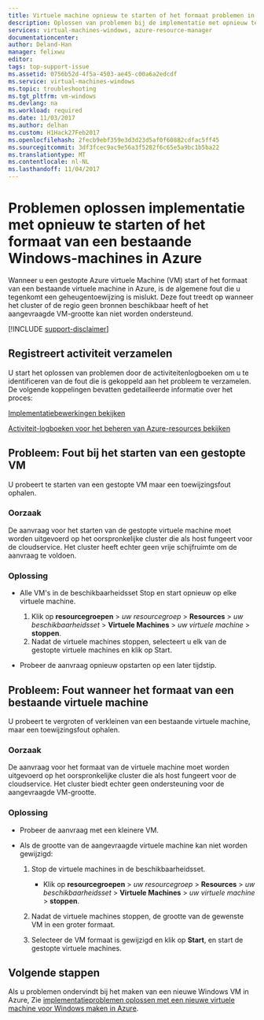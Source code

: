 ```yaml
---
title: Virtuele machine opnieuw te starten of het formaat problemen in Azure | Microsoft Docs
description: Oplossen van problemen bij de implementatie met opnieuw te starten of het formaat van een bestaande Windows virtuele Machine in Azure Resource Manager
services: virtual-machines-windows, azure-resource-manager
documentationcenter: 
author: Deland-Han
manager: felixwu
editor: 
tags: top-support-issue
ms.assetid: 0756b52d-4f5a-4503-ae45-c00a6a2edcdf
ms.service: virtual-machines-windows
ms.topic: troubleshooting
ms.tgt_pltfrm: vm-windows
ms.devlang: na
ms.workload: required
ms.date: 11/03/2017
ms.author: delhan
ms.custom: H1Hack27Feb2017
ms.openlocfilehash: 2fecb9ebf359e3d3d23d5af0f60882cdfac5ff45
ms.sourcegitcommit: 3df3fcec9ac9e56a3f5282f6c65e5a9bc1b5ba22
ms.translationtype: MT
ms.contentlocale: nl-NL
ms.lasthandoff: 11/04/2017
---
```

# <a name="troubleshoot-deployment-issues-with-restarting-or-resizing-an-existing-windows-vm-in-azure"></a>Problemen oplossen implementatie met opnieuw te starten of het formaat van een bestaande Windows-machines in Azure
Wanneer u een gestopte Azure virtuele Machine (VM) start of het formaat van een bestaande virtuele machine in Azure, is de algemene fout die u tegenkomt een geheugentoewijzing is mislukt. Deze fout treedt op wanneer het cluster of de regio geen bronnen beschikbaar heeft of het aangevraagde VM-grootte kan niet worden ondersteund.

[!INCLUDE [support-disclaimer](../../../includes/support-disclaimer.md)]

## <a name="collect-activity-logs"></a>Registreert activiteit verzamelen
U start het oplossen van problemen door de activiteitenlogboeken om u te identificeren van de fout die is gekoppeld aan het probleem te verzamelen. De volgende koppelingen bevatten gedetailleerde informatie over het proces:

[Implementatiebewerkingen bekijken](../../azure-resource-manager/resource-manager-deployment-operations.md)

[Activiteit-logboeken voor het beheren van Azure-resources bekijken](../../resource-group-audit.md)

## <a name="issue-error-when-starting-a-stopped-vm"></a>Probleem: Fout bij het starten van een gestopte VM
U probeert te starten van een gestopte VM maar een toewijzingsfout ophalen.

### <a name="cause"></a>Oorzaak
De aanvraag voor het starten van de gestopte virtuele machine moet worden uitgevoerd op het oorspronkelijke cluster die als host fungeert voor de cloudservice. Het cluster heeft echter geen vrije schijfruimte om de aanvraag te voldoen.

### <a name="resolution"></a>Oplossing
* Alle VM's in de beschikbaarheidsset Stop en start opnieuw op elke virtuele machine.
  
  1. Klik op **resourcegroepen** > *uw resourcegroep* > **Resources** > *uw beschikbaarheidsset*  >  **Virtuele Machines** > *uw virtuele machine* > **stoppen**.
  2. Nadat de virtuele machines stoppen, selecteert u elk van de gestopte virtuele machines en klik op Start.
* Probeer de aanvraag opnieuw opstarten op een later tijdstip.

## <a name="issue-error-when-resizing-an-existing-vm"></a>Probleem: Fout wanneer het formaat van een bestaande virtuele machine
U probeert te vergroten of verkleinen van een bestaande virtuele machine, maar een toewijzingsfout ophalen.

### <a name="cause"></a>Oorzaak
De aanvraag voor het formaat van de virtuele machine moet worden uitgevoerd op het oorspronkelijke cluster die als host fungeert voor de cloudservice. Het cluster biedt echter geen ondersteuning voor de aangevraagde VM-grootte.

### <a name="resolution"></a>Oplossing
* Probeer de aanvraag met een kleinere VM.
* Als de grootte van de aangevraagde virtuele machine kan niet worden gewijzigd:
  
  1. Stop de virtuele machines in de beschikbaarheidsset.
     
     * Klik op **resourcegroepen** > *uw resourcegroep* > **Resources** > *uw beschikbaarheidsset*  >  **Virtuele Machines** > *uw virtuele machine* > **stoppen**.
  2. Nadat de virtuele machines stoppen, de grootte van de gewenste VM in een groter formaat.
  3. Selecteer de VM formaat is gewijzigd en klik op **Start**, en start de gestopte virtuele machines.

## <a name="next-steps"></a>Volgende stappen
Als u problemen ondervindt bij het maken van een nieuwe Windows VM in Azure, Zie [implementatieproblemen oplossen met een nieuwe virtuele machine voor Windows maken in Azure](troubleshoot-deployment-new-vm.md?toc=%2fazure%2fvirtual-machines%2fwindows%2ftoc.json).

